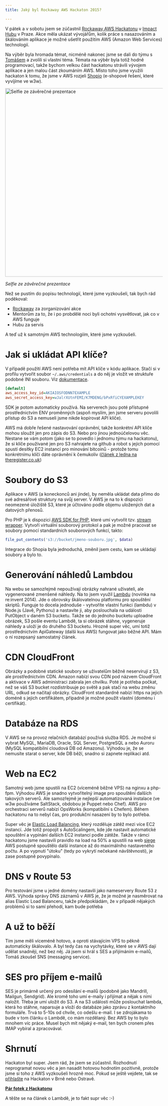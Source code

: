 ```yaml
---
title: Jaký byl Rockaway AWS Hackaton 2015?

---
```


V pátek a v sobotu jsem se zúčastnil [Rockaway AWS Hackatonu](http://hackathon.rockaway.cz/) v [Impact Hubu](http://www.hubpraha.cz/) v Praze. Akce měla ukázat vývojářům, kolik práce s nasazováním a škálováním aplikace je možné ušetřit použitím AWS (Amazon Web Services) technologií.

Na výběr byla hromada témat, nicméně nakonec jsme se dali do týmu s [Tomášem](http://www.tomasfejfar.cz/) a zvolili si vlastní téma. Témata na výběr byla totiž hodně programovací, takže bychom velkou část hackatonu strávili vývojem aplikace a jen malou část zkoumáním AWS. Místo toho jsme využili hackaton k tomu, že jsme v AWS rozjeli [Shopio](http://www.shopio.cz/) (e-shopové řešení, které vyvíjíme ve w3w).

<img src="/data/2015/2015-10-21-jaky-byl-rockaway-aws-hackaton-2015/selfie.jpg" width="600" alt="Selfie ze závěrečné prezentace">

_Selfie ze závěrečné prezentace_


Než se pustím do popisu technologií, které jsme vyzkoušeli, tak bych rád poděkoval:

 - [Rockaway](https://www.rockawaycapital.com/en/) za zorganizování akce
 - Mentorům za to, že i po probdělé noci byli ochotni vysvětlovat, jak co v AWS funguje
 - Hubu za servis

A teď už k samotným AWS technologiím, které jsme vyzkoušeli.

Jak si ukládat API klíče?
===========================
V případě použití AWS není potřeba mít API klíče v kódu aplikace. Stačí si v profilu vytvořit soubor `~/.aws/credentials` a do něj je vložit ve struktuře podobné INI souboru. Viz [dokumentace](https://docs.aws.amazon.com/cli/latest/userguide/cli-chap-getting-started.html#cli-config-files).

~~~ini
[default]
aws_access_key_id=AKIAIOSFODNN7EXAMPLE
aws_secret_access_key=wJalrXUtnFEMI/K7MDENG/bPxRfiCYEXAMPLEKEY
~~~

SDK je potom automaticky používá. Na serverech jsou poté přístupné prostřednictvím ENV proměnných (aspoň myslím, jen jsme serveru povolili přístup do S3 a nemuseli jsme nikde kopírovat API klíče).

AWS má dobře řešené nastavování oprávnění, takže konkrétní API klíče mohou sloužit jen pro zápis do S3. Nebo pro jinou jednoúčelovou věc. Nestane se vám potom (jako se to povedlo i jednomu týmu na hackatonu), že si klíče používané jen pro S3 nahrajete na github a robot s jejich pomocí spustí desítky EC2 instancí pro minování bitcoinů - protože tomu konkrétnímu klíči dáte oprávnění k čemukoliv ([článek z ledna na theregister.co.uk](http://www.theregister.co.uk/2015/01/06/dev_blunder_shows_github_crawling_with_keyslurping_bots/))

Soubory do S3
================
Aplikace v AWS (a koneckonců ani jinde), by neměla ukládat data přímo do své adresářové struktury na svůj server. V AWS je na to k dispozici neomezené úložiště S3, které je účtováno podle objemu uložených dat a datových přenosů.

Pro PHP je k dispozici [AWS SDK for PHP](https://aws.amazon.com/sdk-for-php/), které umí vytvořit tzv. [stream wrapper](https://docs.aws.amazon.com/aws-sdk-php/v3/guide/service/s3-stream-wrapper.html). Vytvoří virtuální souborový protokol a pak je možné pracovat se soubory pomocí standardních souborových funkcí, takto:
~~~php
file_put_contents('s3://bucket/jmeno-souboru.jpg', $data)
~~~

Integrace do Shopia byla jednoduchá, změnil jsem cestu, kam se ukládají soubory a bylo to.

Generování náhledů Lambdou
==========================
Na webu se samozřejmě nepoužívají obrázky nahrané uživateli, ale vygenerované zmenšené náhledy. Na to jsem využil [Lambdu](https://aws.amazon.com/lambda/) (novinka na re:invent 2014). Jde o obrovsky škálovatelnou platformu pro spouštění skriptů. Funguje to docela jednoduše - vytvoříte vlastní funkci (lambdu) v Node.js (Javě, Pythonu) a nastavíte ji, aby poslouchala na události PutObject v daném S3 bucketu. Takže se do jednoho bucketu uploadne obrázek, S3 pošle eventu Lambdě, ta si obrázek stáhne, vygeneruje náhledy a uloží je do druhého S3 bucketu. Hrozně super věc, umí totiž prostřednictvím ApiGateway (další kus AWS) fungovat jako běžné API. Mám o ní rozepsaný samostatný článek.

CDN CloudFront
=============
Obrázky a podobné statické soubory se uživatelům běžně neservírují z S3, ale prostřednictvím CDN. Amazon nabízí svou CDN pod názvem CloudFront a aktivace v AWS administraci zabrala jen chvilku. Poté je potřeba počkat, než se váš S3 bucket rozdistribuuje po světě a pak stačí na webu změnu URL, odkud se načítají obrázky. CloudFront standardně nabízí https na jejich doméně s jejich certifikátem, případně je možné použít vlastní (doménu i certifikát).

Databáze na RDS
==============
V AWS se na provoz relačních databází používá služba RDS. Je možné si vybrat MySQL, MariaDB, Oracle, SQL Server, PostgreSQL a nebo Auroru (MySQL kompatibilní cloudová DB od Amazonu). Výhodou je, že se nemusíte starat o server, kde DB běží, snadno si zapnete replikaci atd.

Web na EC2
===========
Samotný web jsme spustili na EC2 (víceméně běžné VPS) na nginxu a php-fpm. Výhodou AWS je snadno vytvořitelný image pro spouštění dalších takových serverů. Ale samozřejmě je nejlepší automatizovaná instalace (ve w3w používáme SaltStack, obdobou je Puppet nebo Chef). AWS pro orchestraci serverů nabízí OpsWorks (kompatibilní s Chefem). Během hackatonu na to nebyl čas, pro produkční nasazení by to bylo potřeba.

Super věc je [Elastic Load Balancing](https://aws.amazon.com/elasticloadbalancing/), který rozděluje zátěž mezi více EC2 instancí. Jde totiž propojit s AutoScalingem, kde jde nastavit automatické spouštění a vypínání dalších EC2 instancí podle zátěže. Takže v rámci hackatonu jsme nastavili pravidlo na load na 50% a spustili na web [siege](https://www.joedog.org/siege-home/) AWS postupně spouštělo další instance až do maximálního nastaveného počtu. A po vypnutí "útoku" (tedy po vykrytí nečekané návštěvnosti), je zase postupně povypínalo.

DNS v Route 53
===============
Pro testování jsme u jedné domény nastavili jako nameservery Route 53 z AWS. Výhoda správy DNS záznamů v AWS je, že je možné je nasměrovat na alias Elastic Load Balanceru, takže předpokládám, že v případě nějakých problémů si to samí přehodí, kam bude potřeba


A už to běží
=========
Tím jsme měli víceméně hotovo, a oproti stávajícím VPS to pěkně automaticky škálovalo. A byl tedy čas na vychytávky, které se v AWS dají udělat snadněji, než bez něj. Já jsem si hrál s SES a přijímáním e-mailů, Tomáš zkoušel SNS (messaging service).

SES pro příjem e-mailů
=====================
SES je primárně určený pro odesílání e-mailů (podobně jako Mandrill, Mailgun, Sendgrid). Ale kromě toho umí e-maily i přijímat a nějak s nimi naložit. Třeba je umí uložit do S3. A na S3 události může poslouchat lambda, která ho stáhne, naparsuje a vloží do databáze jako zprávu z kontaktního formuláře. Trvá to 5-10s od chvíle, co odešlu e-mail. I se zdrojákama to bude v tom článku o Lambdě, co mám rozdělaný.  Bez AWS by to bylo mnohem víc práce. Musel bych mít nějaký e-mail, ten bych cronem přes IMAP vybíral a zpracovával.

Shrnutí
=========
Hackaton byl super. Jsem rád, že jsem se zúčastnil. Rozhodnutí neprogramat novou věc a jen nasadit hotovou hodnotím pozitivně, protože jsme si toho z AWS vyzkoušeli hrozně moc. Pokud se ještě vejdete, tak se [přihlašte](http://hackathon.rockaway.cz/) na Hackaton v Brně nebo Ostravě.

**[Pár fotek z Hackatonu](https://www.facebook.com/media/set/?set=a.10208071550925750.1073741866.1208864474&type=1&l=e976a6c01e)**

A těšte se na článek o Lambdě, je to fakt supr věc :-)
